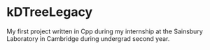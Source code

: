 # kDTreeLegacy
My first project written in Cpp during my internship at the Sainsbury Laboratory in Cambridge during undergrad second year.
